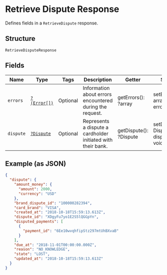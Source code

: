 
# Retrieve Dispute Response

Defines fields in a `RetrieveDispute` response.

## Structure

`RetrieveDisputeResponse`

## Fields

| Name | Type | Tags | Description | Getter | Setter |
|  --- | --- | --- | --- | --- | --- |
| `errors` | [`?(Error[])`](/doc/models/error.md) | Optional | Information about errors encountered during the request. | getErrors(): ?array | setErrors(?array errors): void |
| `dispute` | [`?Dispute`](/doc/models/dispute.md) | Optional | Represents a dispute a cardholder initiated with their bank. | getDispute(): ?Dispute | setDispute(?Dispute dispute): void |

## Example (as JSON)

```json
{
  "dispute": {
    "amount_money": {
      "amount": 2000,
      "currency": "USD"
    },
    "brand_dispute_id": "100000282394",
    "card_brand": "VISA",
    "created_at": "2018-10-18T15:59:13.613Z",
    "dispute_id": "XDgyFu7yo1E2S5lQGGpYn",
    "disputed_payments": [
      {
        "payment_id": "6Ee10wvqhfipStz297mtUhBXvaB"
      }
    ],
    "due_at": "2018-11-01T00:00:00.000Z",
    "reason": "NO_KNOWLEDGE",
    "state": "LOST",
    "updated_at": "2018-10-18T15:59:13.613Z"
  }
}
```

